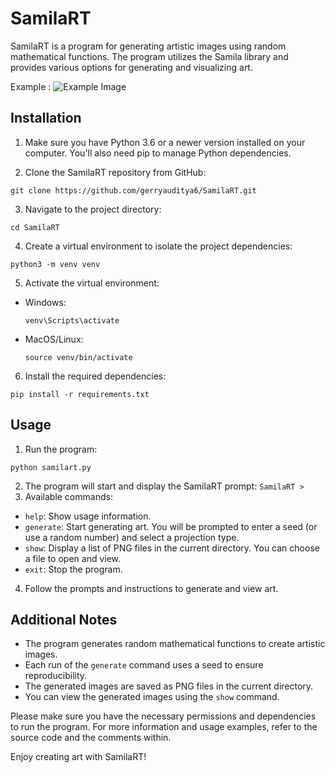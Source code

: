 # SamilaRT

SamilaRT is a program for generating artistic images using random mathematical functions. The program utilizes the Samila library and provides various options for generating and visualizing art.

Example :
![Example Image](example_image.png)

## Installation

1. Make sure you have Python 3.6 or a newer version installed on your computer. You'll also need pip to manage Python dependencies.

2. Clone the SamilaRT repository from GitHub:
```
git clone https://github.com/gerryauditya6/SamilaRT.git
```
3. Navigate to the project directory:
```
cd SamilaRT
```
4. Create a virtual environment to isolate the project dependencies:
```
python3 -m venv venv
```
5. Activate the virtual environment:
- Windows:
  ```
  venv\Scripts\activate
  ```
- MacOS/Linux:
  ```
  source venv/bin/activate
  ```
6. Install the required dependencies:
```
pip install -r requirements.txt
```

## Usage

1. Run the program:
```
python samilart.py
```
2. The program will start and display the SamilaRT prompt: `SamilaRT >`
3. Available commands:
- `help`: Show usage information.
- `generate`: Start generating art. You will be prompted to enter a seed (or use a random number) and select a projection type.
- `show`: Display a list of PNG files in the current directory. You can choose a file to open and view.
- `exit`: Stop the program.

4. Follow the prompts and instructions to generate and view art.

## Additional Notes

- The program generates random mathematical functions to create artistic images.
- Each run of the `generate` command uses a seed to ensure reproducibility.
- The generated images are saved as PNG files in the current directory.
- You can view the generated images using the `show` command.

Please make sure you have the necessary permissions and dependencies to run the program. For more information and usage examples, refer to the source code and the comments within.

Enjoy creating art with SamilaRT!
